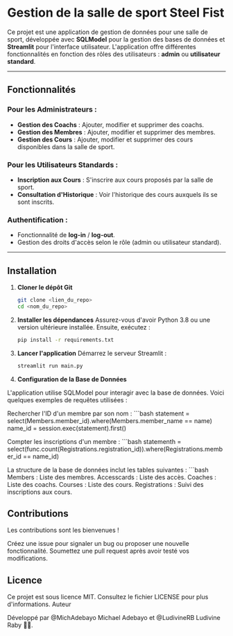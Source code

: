 # Gestion de la salle de sport Steel Fist

Ce projet est une application de gestion de données pour une salle de sport, développée avec **SQLModel** pour la gestion des bases de données et **Streamlit** pour l'interface utilisateur. L'application offre différentes fonctionnalités en fonction des rôles des utilisateurs : **admin** ou **utilisateur standard**.

---

## Fonctionnalités

### Pour les Administrateurs :
- **Gestion des Coachs** : Ajouter, modifier et supprimer des coachs.
- **Gestion des Membres** : Ajouter, modifier et supprimer des membres.
- **Gestion des Cours** : Ajouter, modifier et supprimer des cours disponibles dans la salle de sport.

### Pour les Utilisateurs Standards :
- **Inscription aux Cours** : S'inscrire aux cours proposés par la salle de sport.
- **Consultation d'Historique** : Voir l'historique des cours auxquels ils se sont inscrits.

### Authentification :
- Fonctionnalité de **log-in** / **log-out**.
- Gestion des droits d'accès selon le rôle (admin ou utilisateur standard).

---

## Installation

1. **Cloner le dépôt Git**  
   ```bash
   git clone <lien_du_repo>
   cd <nom_du_repo>

2. **Installer les dépendances**
Assurez-vous d'avoir Python 3.8 ou une version ultérieure installée. Ensuite, exécutez :
    ```bash
    pip install -r requirements.txt

3. **Lancer l'application**
Démarrez le serveur Streamlit :
    ```bash
    streamlit run main.py

4. **Configuration de la Base de Données**

L'application utilise SQLModel pour interagir avec la base de données. Voici quelques exemples de requêtes utilisées :

Rechercher l'ID d'un membre par son nom :
    ```bash
    statement = select(Members.member_id).where(Members.member_name == name)
    name_id = session.exec(statement).first()

Compter les inscriptions d'un membre :
    ```bash
    statementh = select(func.count(Registrations.registration_id)).where(Registrations.member_id == name_id)

La structure de la base de données inclut les tables suivantes :
    ```bash
    Members : Liste des membres.
    Accesscards : Liste des accès.
    Coaches : Liste des coachs.
    Courses : Liste des cours.
    Registrations : Suivi des inscriptions aux cours.

## Contributions

Les contributions sont les bienvenues !

Créez une issue pour signaler un bug ou proposer une nouvelle fonctionnalité.
Soumettez une pull request après avoir testé vos modifications.

## Licence

Ce projet est sous licence MIT. Consultez le fichier LICENSE pour plus d'informations.
Auteur

Développé par 
@MichAdebayo
Michael Adebayo 
et 
@LudivineRB
Ludivine Raby 🏋️‍♀️.


